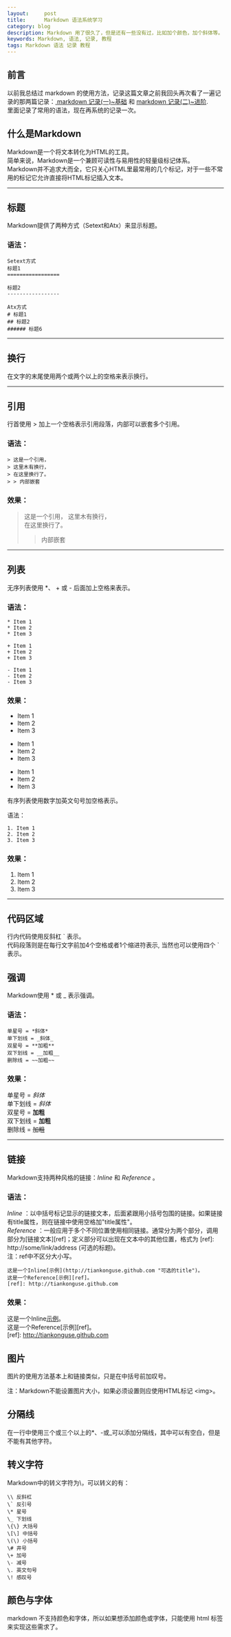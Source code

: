 ```yaml
---
layout:     post
title:      Markdown 语法系统学习
category: blog
description: Markdown 用了很久了，但是还有一些没有过，比如加个颜色，加个斜体等。
keywords: Markdown, 语法, 记录, 教程
tags: Markdown 语法 记录 教程
---
```


## 前言

以前我总结过 markdown 的使用方法，记录这篇文章之前我回头再次看了一遍记录的那两篇记录：[
markdown 记录(一)~基础][markdown-record-one] 和 [markdown 记录(二)~进阶][markdown-record-two].  
里面记录了常用的语法，现在再系统的记录一次。


## 什么是Markdown

Markdown是一个将文本转化为HTML的工具。  
简单来说，Markdown是一个兼顾可读性与易用性的轻量级标记体系。  
Markdown并不追求大而全，它只关心HTML里最常用的几个标记，对于一些不常用的标记它允许直接将HTML标记插入文本。  

***

## 标题

Markdown提供了两种方式（Setext和Atx）来显示标题。

### 语法：

```
Setext方式
标题1
=================

标题2
-----------------

Atx方式
# 标题1
## 标题2
###### 标题6
```


***

## 换行

在文字的末尾使用两个或两个以上的空格来表示换行。  

***

## 引用


行首使用 \> 加上一个空格表示引用段落，内部可以嵌套多个引用。

### 语法：

```
> 这是一个引用，
> 这里木有换行，   
> 在这里换行了。
> > 内部嵌套
```

### 效果： 

> 这是一个引用，
> 这里木有换行，   
> 在这里换行了。
> > 内部嵌套

***

## 列表


无序列表使用 \*、 \+ 或 \- 后面加上空格来表示。

### 语法：


```
* Item 1
* Item 2
* Item 3

+ Item 1
+ Item 2
+ Item 3

- Item 1
- Item 2
- Item 3
```

### 效果：

* Item 1
* Item 2
* Item 3

+ Item 1
+ Item 2
+ Item 3

- Item 1
- Item 2
- Item 3


有序列表使用数字加英文句号加空格表示。

语法：

```
1. Item 1
2. Item 2
3. Item 3
```

### 效果：

1. Item 1
2. Item 2
3. Item 3

***

## 代码区域

行内代码使用反斜杠 \` 表示。  
代码段落则是在每行文字前加4个空格或者1个缩进符表示, 当然也可以使用四个 \` 表示。  

## 强调

Markdown使用 \* 或 \_ 表示强调。

### 语法：

```
单星号 = *斜体*
单下划线 = _斜体_
双星号 = **加粗**
双下划线 = __加粗__
删除线 = ~~加粗~~
```
### 效果：

单星号 = *斜体*  
单下划线 = _斜体_  
双星号 = **加粗**  
双下划线 = __加粗__  
删除线 = ~~加粗~~  


***

## 链接

Markdown支持两种风格的链接：_Inline_ 和 _Reference_ 。

### 语法：

*Inline* ：以中括号标记显示的链接文本，后面紧跟用小括号包围的链接。如果链接有title属性，则在链接中使用空格加"title属性"。  
*Reference* ：一般应用于多个不同位置使用相同链接。通常分为两个部分，调用部分为\[链接文本\]\[ref\]；定义部分可以出现在文本中的其他位置，格式为 \[ref\]: http://some/link/address (可选的标题)。  
注：ref中不区分大小写。  

```
这是一个Inline[示例](http://tiankonguse.github.com "可选的title")。
这是一个Reference[示例][ref]。
[ref]: http://tiankonguse.github.com
```

### 效果：

这是一个Inline[示例](http://tiankonguse.github.com "可选的title")。  
这是一个Reference[示例][ref]。  
[ref]: http://tiankonguse.github.com  

## 图片

图片的使用方法基本上和链接类似，只是在中括号前加叹号。

注：Markdown不能设置图片大小，如果必须设置则应使用HTML标记 &lt;img&gt;。


## 分隔线

在一行中使用三个或三个以上的\*、\-或\_可以添加分隔线，其中可以有空白，但是不能有其他字符。

## 转义字符

Markdown中的转义字符为\\，可以转义的有：

```
\\ 反斜杠
\` 反引号
\* 星号
\_ 下划线
\{\} 大括号
\[\] 中括号
\(\) 小括号
\# 井号
\+ 加号
\- 减号
\. 英文句号
\! 感叹号
```

## 颜色与字体

markdown 不支持颜色和字体，所以如果想添加颜色或字体，只能使用 html 标签来实现这些需求了。


[markdown-record-one]: http://tiankonguse.com/record/record.php?id=624
[markdown-record-two]: http://tiankonguse.com/record/record.php?id=623
